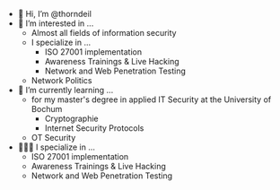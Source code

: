 - 👋 Hi, I’m @thorndeil
- 👀 I’m interested in ...
  - Almost all fields of information security
  - I specialize in ...
    - ISO 27001 implementation
    - Awareness Trainings & Live Hacking
    - Network and Web Penetration Testing
  - Network Politics
- 🌱 I’m currently learning ...
  - for my master's degree in applied IT Security at the University of Bochum
    - Cryptographie
    - Internet Security Protocols
  - OT Security
- 👨🏻‍💻 I specialize in ...
  - ISO 27001 implementation
  - Awareness Trainings & Live Hacking
  - Network and Web Penetration Testing

<!---
thorndeil/thorndeil is a ✨ special ✨ repository because its `README.md` (this file) appears on your GitHub profile.
You can click the Preview link to take a look at your changes.
--->
